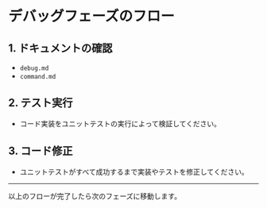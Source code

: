 # デバッグフェーズのフロー

## 1. ドキュメントの確認
- `debug.md`
- `command.md`

## 2. テスト実行
- コード実装をユニットテストの実行によって検証してください。

## 3. コード修正
- ユニットテストがすべて成功するまで実装やテストを修正してください。


---

以上のフローが完了したら次のフェーズに移動します。